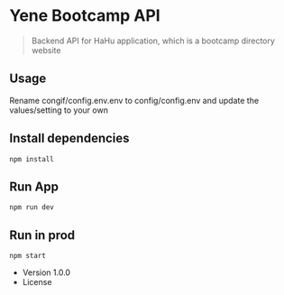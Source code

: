 # Yene Bootcamp API

> Backend API for HaHu application, which is a bootcamp directory website

## Usage

Rename congif/config.env.env to config/config.env and update the values/setting to your own

## Install dependencies

```
npm install
```

## Run App

```
npm run dev
```

## Run in prod

```
npm start
```

- Version 1.0.0
- License
